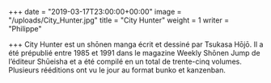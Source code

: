 +++
date = "2019-03-17T23:00:00+00:00"
image = "/uploads/City_Hunter.jpg"
title = "City Hunter"
weight = 1
writer = "Philippe"

+++
City Hunter est un shōnen manga écrit et dessiné par Tsukasa Hōjō. Il a été prépublié entre 1985 et 1991 dans le magazine Weekly Shōnen Jump de l’éditeur Shūeisha et a été compilé en un total de trente-cinq volumes. Plusieurs rééditions ont vu le jour au format bunko et kanzenban.